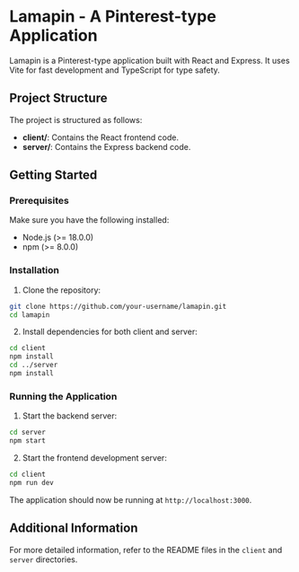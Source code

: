 # Lamapin - A Pinterest-type Application

Lamapin is a Pinterest-type application built with React and Express. It uses Vite for fast development and TypeScript for type safety.

## Project Structure

The project is structured as follows:

- **client/**: Contains the React frontend code.
- **server/**: Contains the Express backend code.

## Getting Started

### Prerequisites

Make sure you have the following installed:

- Node.js (>= 18.0.0)
- npm (>= 8.0.0)

### Installation

1. Clone the repository:

```sh
git clone https://github.com/your-username/lamapin.git
cd lamapin
```

2. Install dependencies for both client and server:

```sh
cd client
npm install
cd ../server
npm install
```

### Running the Application

1. Start the backend server:

```sh
cd server
npm start
```

2. Start the frontend development server:

```sh
cd client
npm run dev
```

The application should now be running at `http://localhost:3000`.

## Additional Information

For more detailed information, refer to the README files in the `client` and `server` directories.

